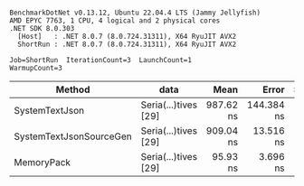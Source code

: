 ```

BenchmarkDotNet v0.13.12, Ubuntu 22.04.4 LTS (Jammy Jellyfish)
AMD EPYC 7763, 1 CPU, 4 logical and 2 physical cores
.NET SDK 8.0.303
  [Host]   : .NET 8.0.7 (8.0.724.31311), X64 RyuJIT AVX2
  ShortRun : .NET 8.0.7 (8.0.724.31311), X64 RyuJIT AVX2

Job=ShortRun  IterationCount=3  LaunchCount=1  
WarmupCount=3  

```
| Method                  | data                 | Mean      | Error      | StdDev   | Min       | Max       | Gen0   | Allocated |
|------------------------ |--------------------- |----------:|-----------:|---------:|----------:|----------:|-------:|----------:|
| SystemTextJson          | Seria(...)tives [29] | 987.62 ns | 144.384 ns | 7.914 ns | 982.05 ns | 996.68 ns | 0.0038 |     464 B |
| SystemTextJsonSourceGen | Seria(...)tives [29] | 909.04 ns |  13.516 ns | 0.741 ns | 908.26 ns | 909.73 ns | 0.0067 |     568 B |
| MemoryPack              | Seria(...)tives [29] |  95.93 ns |   3.696 ns | 0.203 ns |  95.72 ns |  96.12 ns | 0.0014 |     120 B |
